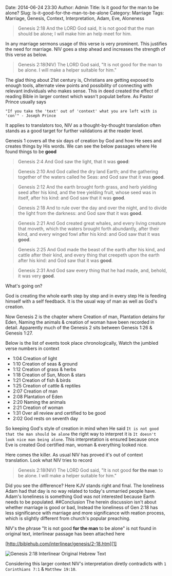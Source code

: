 Date: 2014-06-24 23:30
Author: Admin
Title: Is it good for the man to be alone?
Slug: Is-it-good-for-the-man-to-be-alone
Category: Marriage
Tags: Marriage, Genesis, Context, Interpretation, Adam, Eve, Aloneness
>Genesis 2:18
And the LORD God said, It is not good that the man should be alone; I will make him an help meet for him.
    
In any marriage sermons usage of this verse is very prominent. This justifies the need for marriage. NIV goes a step ahead and increases the strength of this verse as below.

>Genesis 2:18(NIV)
The LORD God said, "It is not good for the man to be alone. I will make a helper suitable for him."
    
The glad thing about 21st century is, Christians are getting exposed to enough tools, alternate view points and possibility of connecting with relevant individuals who makes sense. This in deed created the effect of reading Bible in larger context which wasn't populat before. As Pastor Prince usually says 
  
    "If you take the 'text' out of 'context' what you are left with is 'con'" - Joseph Prince
    
It applies to translators too, NIV as a thought-by-thought translation often stands as a good target for further validations at the reader level.

Genesis 1 covers all the six days of creation by God and how He sees and creates things by His words. We can see the below passages where He found things to be **good**

>Genesis 2:4
And God saw the light, that it was **good**: 

>Genesis 2:10
And God called the dry land Earth; and the gathering together of the waters called he Seas: and God saw that it was **good**.

>Genesis 2:12
And the earth brought forth grass, and herb yielding seed after his kind, and the tree yielding fruit, whose seed was in itself, after his kind: and God saw that it was **good**.

>Genesis 2:18
And to rule over the day and over the night, and to divide the light from the darkness: and God saw that it was **good**.

>Genesis 2:21
And God created great whales, and every living creature that moveth, which the waters brought forth abundantly, after their kind, and every winged fowl after his kind: and God saw that it was **good**.

>Genesis 2:25
And God made the beast of the earth after his kind, and cattle after their kind, and every thing that creepeth upon the earth after his kind: and God saw that it was **good**.

>Genesis 2:31
And God saw every thing that he had made, and, behold, it was very **good**. 

What's going on?

God is creating the whole earth step by step and in every step He is feeding himself with a self feedback. It is the usual way of man as well as God's creation.

Now Genesis 2 is the chapter where Creation of man, Plantation detains for Eden, Naming the animals & creation of woman have been recorded in detail. Apparently much of the Genesis 2 sits between Genesis 1:26 & Genesis 1:27. 

Below is the list of events took place chronologically, Watch the jumbled verse numbers in context

- 1:04 Creation of light
- 1:10 Creation of seas & ground
- 1:12 Creation of grass & herbs
- 1:18 Creation of Sun, Moon & stars
- 1:21 Creation of fish & birds
- 1:25 Creation of cattle & reptiles
- 2:07 Creation of man
- 2:08 Plantation of Eden
- 2:20 Naming the animals
- 2:21 Creation of woman
- 1:31 Over all review and certified to be good
- 2:02 God rests on seventh day

So keeping God's style of creation in mind when He said `It is not good that the man should be alone` the right way to interpret it is `It doesn't look nice man being alone`. This interpretation is ensured because once Eve is created God certified man, woman & everything looked nice.

Here comes the killer. As usual NIV has proved it's out of context translation. Look what NIV tries to record

>Genesis 2:18(NIV)
The LORD God said, "It is not good **for the man** to be alone. I will make a helper suitable for him."

Did you see the difference? Here KJV stands right and final. The loneliness Adam had that day is no way related to today's unmarried people have. Adam's loneliness is something God was not interested because Earth needs to be populated.
##Conclusion
The herein discussion isn't about whether marriage is good or bad, Instead the loneliness of Gen 2:18 has less significance with marriage and more significance with reation process, which is slightly different from church's popular preaching.

NIV's the phrase "It is not good **for the man** to be alone" is not found in original text, interlinear passage has been attached here

[http://biblehub.com/interlinear/genesis/2-18.htm][1]

![Genesis 2:18 Interlinear Original Hebrew Text][2]

  [1]: http://biblehub.com/interlinear/genesis/2-18.htm
  [2]: https://dl.dropboxusercontent.com/u/104163136/kirubai.in/2014-06-24%20It%20is%20not%20good%20that%20the%20man%20should%20be%20alone/Genesis%202.18%20Interlinear%20Hebrew.png
  
Considering this larger context NIV's interpretation diretly contradicts with `1 Corinthians 7:1` & `Matthew 19:10`.
